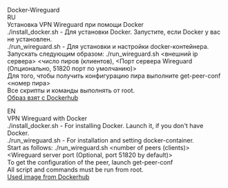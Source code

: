 Docker-Wireguard  
RU  
Установка VPN Wireguard при помощи Docker  
./install_docker.sh - Для установки Docker. Запустите, если Docker у вас не установлен.  
./run_wireguard.sh  - Для установки и настройки docker-контейнера.  
Запускать следующим образом: ./run_wireguard.sh <внешний ip сервера> <число пиров (клиентов), <Порт сервера Wireguard (Опционально, 51820 порт по умолчанию)>  
Для того, чтобы получить конфигурацию пира выполните get-peer-conf <номер пира>  
Все скрипты и команды выполнять от root.  
[Образ взят с Dockerhub](https://hub.docker.com/r/linuxserver/wireguard)  

EN  
VPN Wireguard with Docker  
./install_docker.sh - For installing Docker. Launch it, if you don't have Docker.  
./run_wireguard.sh - For installation and setting docker-container.  
Start as follows: ./run_wireguard.sh <External server ip> <number of peers (clients)> <Wireguard server port (Optional, port 51820 by default)>  
To get the configuration of the peer, launch get-peer-conf <peer number>  
All script and commands must be run from root.  
[Used image from Dockerhub](https://hub.docker.com/r/linuxserver/wireguard)  

